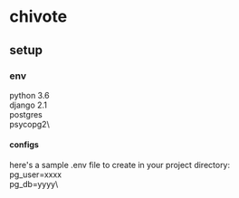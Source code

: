# chivote
## setup
### env
python 3.6\
django 2.1\
postgres\
psycopg2\

#### configs
here's a sample .env file to create in your project directory:\
pg_user=xxxx\
pg_db=yyyy\
